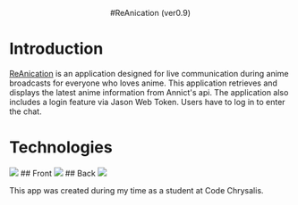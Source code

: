 <p align="center">
  #ReAnication (ver0.9)
</p>

# Introduction
[ReAnication](https://github.com/Ricccck/ReAnication/) is an application designed for live communication during anime broadcasts for everyone who loves anime. This application retrieves and displays the latest anime information from Annict's api. The application also includes a login feature via Jason Web Token. Users have to log in to enter the chat.

# Technologies
<div display="flexbox">
  <img src="https://skillicons.dev/icons?i=js" />
  ## Front
  <img src="https://skillicons.dev/icons?i=react" />
  ## Back
  <img src="https://skillicons.dev/icons?i=nodejs,express,postgres" />
</div>


This app was created during my time as a student at Code Chrysalis.

